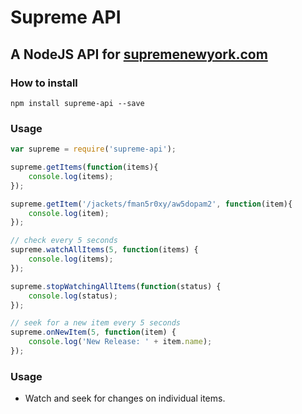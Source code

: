 # Supreme API
## A NodeJS API for [supremenewyork.com](http://www.supremenewyork.com/)

### How to install
```npm install supreme-api --save```  

### Usage
```javascript
var supreme = require('supreme-api');

supreme.getItems(function(items){
    console.log(items);
});

supreme.getItem('/jackets/fman5r0xy/aw5dopam2', function(item){
    console.log(item);
});

// check every 5 seconds
supreme.watchAllItems(5, function(items) {
    console.log(items);
});

supreme.stopWatchingAllItems(function(status) {
    console.log(status);
});

// seek for a new item every 5 seconds
supreme.onNewItem(5, function(item) {
    console.log('New Release: ' + item.name);
});

```
### Usage
* Watch and seek for changes on individual items. 
